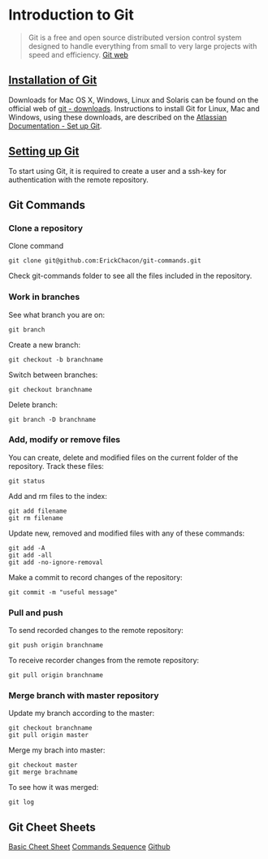 # Introduction to Git

>  Git is a free and open source distributed version control system designed to handle everything from small to very large projects with speed and efficiency. [Git web](https://git-scm.com/)

## [Installation of Git](https://github.com/ErickChacon/git-commands/blob/master/install.md)

Downloads for Mac OS X, Windows, Linux and Solaris can be found on the official web of [git - downloads](https://git-scm.com/downloads). Instructions to install Git for Linux, Mac and Windows, using these downloads, are described on the [Atlassian Documentation - Set up Git](https://confluence.atlassian.com/bitbucket/set-up-git-744723531.html).

## [Setting up Git](https://github.com/ErickChacon/git-commands/blob/master/set-up.md)

To start using Git, it is required to create a user and a ssh-key for
authentication with the remote repository.

## Git Commands

### Clone a repository
Clone command
```
git clone git@github.com:ErickChacon/git-commands.git
```
Check git-commands folder to see all the files included in the repository.

### Work in branches

See what branch you are on:
```
git branch
```

Create a new branch:
```
git checkout -b branchname
```

Switch between branches:
```
git checkout branchname
```

Delete branch:
```
git branch -D branchname
```
### Add, modify or remove files

You can create, delete and modified files on the current folder of the
repository.
Track these files:
```
git status
```

Add and rm files to the index:
```
git add filename
git rm filename
```

Update new, removed and modified files with any of these commands:
```
git add -A
git add -all
git add -no-ignore-removal
```

Make a commit to record changes of the repository:
```
git commit -m "useful message"
```

### Pull and push

To send recorded changes to the remote repository:
```
git push origin branchname
```

To receive recorder changes from the remote repository:
```
git pull origin branchname
```

### Merge branch with master repository

Update my branch according to the master:
```
git checkout branchname
git pull origin master
```

Merge my brach into master:
```
git checkout master
git merge brachname
```
 
To see how it was merged:
```
git log
```

## Git Cheet Sheets

[Basic Cheet Sheet](https://rogerdudler.github.io/git-guide/files/git_cheat_sheet.pdf)
[Commands Sequence](http://www.cheat-sheets.org/saved-copy/git-cheat-sheet.pdf)
[Github](https://services.github.com/kit/downloads/github-git-cheat-sheet.pdf)

